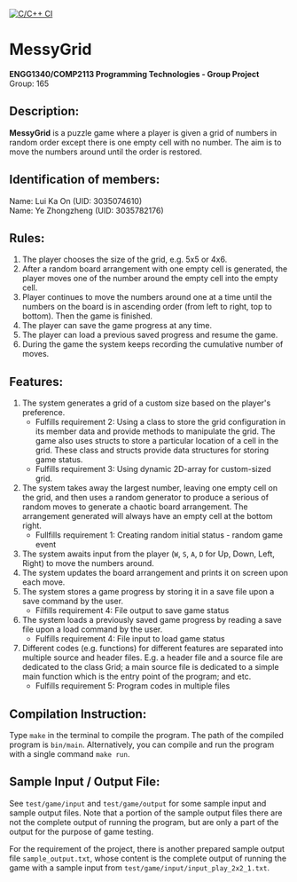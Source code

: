 [![C/C++ CI](https://github.com/WilliamYEhku/MessyGrid/actions/workflows/c-cpp.yml/badge.svg?event=push)](https://github.com/WilliamYEhku/MessyGrid/actions/workflows/c-cpp.yml)

# MessyGrid

**ENGG1340/COMP2113 Programming Technologies - Group Project**  
Group: 165

## Description:

**MessyGrid** is a puzzle game where a player is given a grid of numbers in
random order except there is one empty cell with no number. The aim is to move
the numbers around until the order is restored.

## Identification of members:

Name: Lui Ka On (UID: 3035074610)  
Name: Ye Zhongzheng (UID: 3035782176)

## Rules:

1. The player chooses the size of the grid, e.g. 5x5 or 4x6.
2. After a random board arrangement with one empty cell is generated, the
   player moves one of the number around the empty cell into the empty cell.
3. Player continues to move the numbers around one at a time until the numbers
   on the board is in ascending order (from left to right, top to bottom). Then
   the game is finished.
4. The player can save the game progress at any time.
5. The player can load a previous saved progress and resume the game.
6. During the game the system keeps recording the cumulative number of moves.

## Features:

1. The system generates a grid of a custom size based on the player's
   preference. 
   * Fulfills requirement 2: Using a class to store the grid configuration
     in its member data and provide methods to manipulate the grid. The game
     also uses structs to store a particular location of a cell in the grid.
     These class and structs provide data structures for storing game status.
   * Fulfills requirement 3: Using dynamic 2D-array for custom-sized grid.
2. The system takes away the largest number, leaving one empty cell on the
   grid, and then uses a random generator to produce a serious of random moves
   to generate a chaotic board arrangement. The arrangement generated will
   always have an empty cell at the bottom right.
   * Fullfills requirement 1: Creating random initial status - random game event
3. The system awaits input from the player (`W`, `S`, `A`, `D` for Up, Down,
   Left, Right) to move the numbers around.
4. The system updates the board arrangement and prints it on screen upon each
   move.
5. The system stores a game progress by storing it in a save file upon a save
   command by the user.
   * Filfills requirement 4: File output to save game status
6. The system loads a previously saved game progress by reading a save file upon
   a load command by the user.
   * Fulfills requirement 4: File input to load game status
8. Different codes (e.g. functions) for different features are separated into
   multiple source and header files. E.g. a header file and a source file are
   dedicated to the class Grid; a main source file is dedicated to a simple main
   function which is the entry point of the program; and etc.
   * Fulfills requirement 5: Program codes in multiple files

## Compilation Instruction:

Type `make` in the terminal to compile the program. The path of the compiled
program is `bin/main`. Alternatively, you can compile and run the program with a
single command `make run`.

## Sample Input / Output File:

See `test/game/input` and `test/game/output` for some sample input and sample
output files. Note that a portion of the sample output files there are not the
complete output of running the program, but are only a part of the output for
the purpose of game testing.

For the requirement of the project, there is another prepared sample output file
`sample_output.txt`, whose content is the complete output of running the game
with a sample input from `test/game/input/input_play_2x2_1.txt`.
